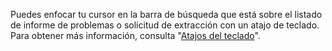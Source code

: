 Puedes enfocar tu cursor en la barra de búsqueda que está sobre el listado de informe de problemas o solicitud de extracción con un atajo de teclado. Para obtener más información, consulta "[Atajos del teclado](/articles/keyboard-shortcuts/#issue-and-pull-request-lists)".
